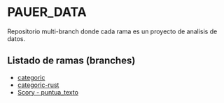 # PAUER_DATA
Repositorio multi-branch donde cada rama es un proyecto de analisis de datos.
## Listado de ramas (branches)
* [categoric](https://github.com/martina-pauer/PAUER_DATA/blob/categoric "Version en Python")
* [categoric-rust](https://github.com/martina-pauer/PAUER_DATA/blob/categoric-rust "Intento de replicar categoric en Rust")
* [Scory - puntua_texto](https://github.com/martina-pauer/PAUER_DATA/blob/puntua_texto "analizador de texto en Python")
